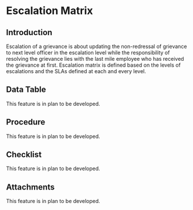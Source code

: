 # Escalation Matrix

## Introduction <a id="Introduction"></a>

Escalation of a grievance is about updating the non-redressal of grievance to next level officer in the escalation level while the responsibility of resolving the grievance lies with the last mile employee who has received the grievance at first. Escalation matrix is defined based on the levels of escalations and the SLAs defined at each and every level.

## Data Table <a id="Data-Table"></a>

This feature is in plan to be developed.

## Procedure <a id="Procedure"></a>

This feature is in plan to be developed.

## Checklist <a id="Checklist"></a>

This feature is in plan to be developed.

## Attachments <a id="Attachments"></a>

This feature is in plan to be developed.

